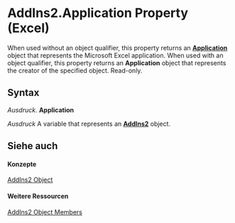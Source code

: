 
# AddIns2.Application Property (Excel)

When used without an object qualifier, this property returns an  **[Application](19b73597-5cf9-4f56-8227-b5211f657f6f.md)** object that represents the Microsoft Excel application. When used with an object qualifier, this property returns an **Application** object that represents the creator of the specified object. Read-only.


## Syntax

 _Ausdruck_. **Application**

 _Ausdruck_ A variable that represents an **[AddIns2](ca4bff78-8ddb-6bc3-b95a-a06a9f75dd88.md)** object.


## Siehe auch


#### Konzepte


[AddIns2 Object](ca4bff78-8ddb-6bc3-b95a-a06a9f75dd88.md)
#### Weitere Ressourcen


[AddIns2 Object Members](http://msdn.microsoft.com/library/6f9dfc17-648d-a004-2321-d3ed86cd438f%28Office.15%29.aspx)